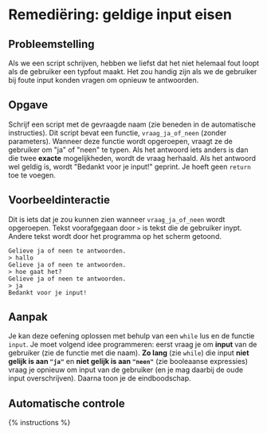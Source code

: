 # Remediëring: geldige input eisen

## Probleemstelling
Als we een script schrijven, hebben we liefst dat het niet helemaal fout loopt als de gebruiker een typfout maakt. Het zou handig zijn als we de gebruiker bij foute input konden vragen om opnieuw te antwoorden.

## Opgave
Schrijf een script met de gevraagde naam (zie beneden in de automatische instructies). Dit script bevat een functie, `vraag_ja_of_neen` (zonder parameters). Wanneer deze functie wordt opgeroepen, vraagt ze de gebruiker om "ja" of "neen" te typen. Als het antwoord iets anders is dan die twee **exacte** mogelijkheden, wordt de vraag herhaald. Als het antwoord wel geldig is, wordt "Bedankt voor je input!" geprint. Je hoeft geen `return` toe te voegen.

## Voorbeeldinteractie
Dit is iets dat je zou kunnen zien wanneer `vraag_ja_of_neen` wordt opgeroepen. Tekst voorafgegaan door `>` is tekst die de gebruiker inypt. Andere tekst wordt door het programma op het scherm getoond.

```
Gelieve ja of neen te antwoorden.
> hallo
Gelieve ja of neen te antwoorden.
> hoe gaat het?
Gelieve ja of neen te antwoorden.
> ja
Bedankt voor je input!
```

## Aanpak
Je kan deze oefening oplossen met behulp van een `while` lus en de functie `input`. Je moet volgend idee programmeren: eerst vraag je om **input** van de gebruiker (zie de functie met die naam). **Zo lang** (zie `while`) die input **niet gelijk is aan `"ja"`** en **niet gelijk is aan `"neen"`** (zie booleaanse expressies) vraag je opnieuw om input van de gebruiker (en je mag daarbij de oude input overschrijven). Daarna toon je de eindboodschap.

## Automatische controle
{% instructions %}
